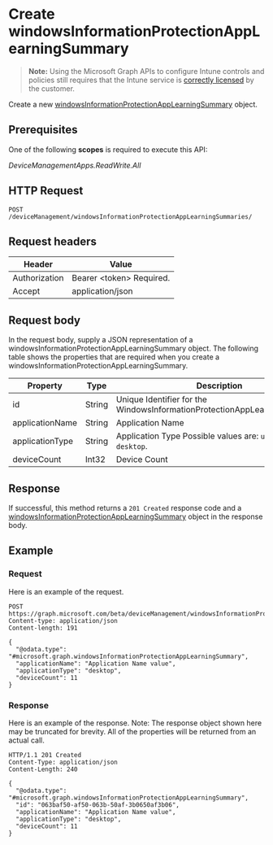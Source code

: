 ﻿# Create windowsInformationProtectionAppLearningSummary

> **Note:** Using the Microsoft Graph APIs to configure Intune controls and policies still requires that the Intune service is [correctly licensed](https://go.microsoft.com/fwlink/?linkid=839381) by the customer.

Create a new [windowsInformationProtectionAppLearningSummary](../resources/intune_wip_windowsinformationprotectionapplearningsummary.md) object.
## Prerequisites
One of the following **scopes** is required to execute this API:

*DeviceManagementApps.ReadWrite.All*
## HTTP Request
<!-- {
  "blockType": "ignored"
}
-->
```http
POST /deviceManagement/windowsInformationProtectionAppLearningSummaries/
```

## Request headers
|Header|Value|
|---|---|
|Authorization|Bearer &lt;token&gt; Required.|
|Accept|application/json|

## Request body
In the request body, supply a JSON representation of a windowsInformationProtectionAppLearningSummary object.
The following table shows the properties that are required when you create a windowsInformationProtectionAppLearningSummary.

|Property|Type|Description|
|---|---|---|
|id|String|Unique Identifier for the WindowsInformationProtectionAppLearningSummary.|
|applicationName|String|Application Name|
|applicationType|String|Application Type Possible values are: `universal`, `desktop`.|
|deviceCount|Int32|Device Count|



## Response
If successful, this method returns a `201 Created` response code and a [windowsInformationProtectionAppLearningSummary](../resources/intune_wip_windowsinformationprotectionapplearningsummary.md) object in the response body.

## Example
### Request
Here is an example of the request.
```http
POST https://graph.microsoft.com/beta/deviceManagement/windowsInformationProtectionAppLearningSummaries/
Content-type: application/json
Content-length: 191

{
  "@odata.type": "#microsoft.graph.windowsInformationProtectionAppLearningSummary",
  "applicationName": "Application Name value",
  "applicationType": "desktop",
  "deviceCount": 11
}
```

### Response
Here is an example of the response. Note: The response object shown here may be truncated for brevity. All of the properties will be returned from an actual call.
```http
HTTP/1.1 201 Created
Content-Type: application/json
Content-Length: 240

{
  "@odata.type": "#microsoft.graph.windowsInformationProtectionAppLearningSummary",
  "id": "063baf50-af50-063b-50af-3b0650af3b06",
  "applicationName": "Application Name value",
  "applicationType": "desktop",
  "deviceCount": 11
}
```




